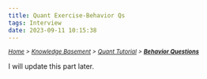 ```yaml
---
title: Quant Exercise-Behavior Qs
tags: Interview
date: 2023-09-11 10:15:38
---
```

*<small>[Home](/About/index.html) > [Knowledge Basement](/tags/Interview/index.html) > [Quant Tutorial](/2023/09/11/Interview/Quant-Tutorial/Quant-Tutorial/index.html) > **[Behavior Questions](/2023/09/11/Interview/Quant-Tutorial/Behavior-Qs/index.html)</small>***


I will update this part later. 

